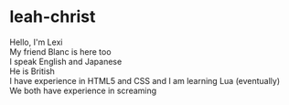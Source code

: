 # leah-christ
<p>Hello, I'm Lexi <br> My friend Blanc is here too <br>I speak English and Japanese <br> He is British <br> I have experience in HTML5 and CSS and I am learning Lua (eventually) <br> We both have experience in screaming
